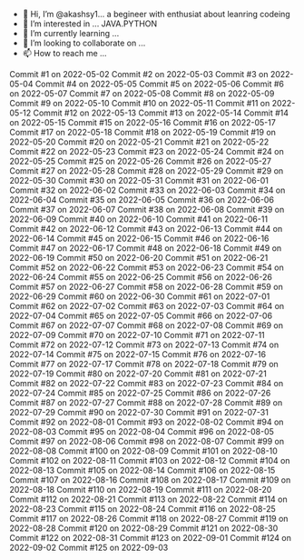 - 👋 Hi, I’m @akashsy1... a begineer with enthusiat about leanring codeing
- 👀 I’m interested in ... JAVA.PYTHON
- 🌱 I’m currently learning ...
- 💞️ I’m looking to collaborate on ...
- 📫 How to reach me ...

<!---
akashsy1/akashsy1 is a ✨ special ✨ repository because its `README.md` (this file) appears on your GitHub profile.
You can click the Preview link to take a look at your changes.
--->
Commit #1 on 2022-05-02
Commit #2 on 2022-05-03
Commit #3 on 2022-05-04
Commit #4 on 2022-05-05
Commit #5 on 2022-05-06
Commit #6 on 2022-05-07
Commit #7 on 2022-05-08
Commit #8 on 2022-05-09
Commit #9 on 2022-05-10
Commit #10 on 2022-05-11
Commit #11 on 2022-05-12
Commit #12 on 2022-05-13
Commit #13 on 2022-05-14
Commit #14 on 2022-05-15
Commit #15 on 2022-05-16
Commit #16 on 2022-05-17
Commit #17 on 2022-05-18
Commit #18 on 2022-05-19
Commit #19 on 2022-05-20
Commit #20 on 2022-05-21
Commit #21 on 2022-05-22
Commit #22 on 2022-05-23
Commit #23 on 2022-05-24
Commit #24 on 2022-05-25
Commit #25 on 2022-05-26
Commit #26 on 2022-05-27
Commit #27 on 2022-05-28
Commit #28 on 2022-05-29
Commit #29 on 2022-05-30
Commit #30 on 2022-05-31
Commit #31 on 2022-06-01
Commit #32 on 2022-06-02
Commit #33 on 2022-06-03
Commit #34 on 2022-06-04
Commit #35 on 2022-06-05
Commit #36 on 2022-06-06
Commit #37 on 2022-06-07
Commit #38 on 2022-06-08
Commit #39 on 2022-06-09
Commit #40 on 2022-06-10
Commit #41 on 2022-06-11
Commit #42 on 2022-06-12
Commit #43 on 2022-06-13
Commit #44 on 2022-06-14
Commit #45 on 2022-06-15
Commit #46 on 2022-06-16
Commit #47 on 2022-06-17
Commit #48 on 2022-06-18
Commit #49 on 2022-06-19
Commit #50 on 2022-06-20
Commit #51 on 2022-06-21
Commit #52 on 2022-06-22
Commit #53 on 2022-06-23
Commit #54 on 2022-06-24
Commit #55 on 2022-06-25
Commit #56 on 2022-06-26
Commit #57 on 2022-06-27
Commit #58 on 2022-06-28
Commit #59 on 2022-06-29
Commit #60 on 2022-06-30
Commit #61 on 2022-07-01
Commit #62 on 2022-07-02
Commit #63 on 2022-07-03
Commit #64 on 2022-07-04
Commit #65 on 2022-07-05
Commit #66 on 2022-07-06
Commit #67 on 2022-07-07
Commit #68 on 2022-07-08
Commit #69 on 2022-07-09
Commit #70 on 2022-07-10
Commit #71 on 2022-07-11
Commit #72 on 2022-07-12
Commit #73 on 2022-07-13
Commit #74 on 2022-07-14
Commit #75 on 2022-07-15
Commit #76 on 2022-07-16
Commit #77 on 2022-07-17
Commit #78 on 2022-07-18
Commit #79 on 2022-07-19
Commit #80 on 2022-07-20
Commit #81 on 2022-07-21
Commit #82 on 2022-07-22
Commit #83 on 2022-07-23
Commit #84 on 2022-07-24
Commit #85 on 2022-07-25
Commit #86 on 2022-07-26
Commit #87 on 2022-07-27
Commit #88 on 2022-07-28
Commit #89 on 2022-07-29
Commit #90 on 2022-07-30
Commit #91 on 2022-07-31
Commit #92 on 2022-08-01
Commit #93 on 2022-08-02
Commit #94 on 2022-08-03
Commit #95 on 2022-08-04
Commit #96 on 2022-08-05
Commit #97 on 2022-08-06
Commit #98 on 2022-08-07
Commit #99 on 2022-08-08
Commit #100 on 2022-08-09
Commit #101 on 2022-08-10
Commit #102 on 2022-08-11
Commit #103 on 2022-08-12
Commit #104 on 2022-08-13
Commit #105 on 2022-08-14
Commit #106 on 2022-08-15
Commit #107 on 2022-08-16
Commit #108 on 2022-08-17
Commit #109 on 2022-08-18
Commit #110 on 2022-08-19
Commit #111 on 2022-08-20
Commit #112 on 2022-08-21
Commit #113 on 2022-08-22
Commit #114 on 2022-08-23
Commit #115 on 2022-08-24
Commit #116 on 2022-08-25
Commit #117 on 2022-08-26
Commit #118 on 2022-08-27
Commit #119 on 2022-08-28
Commit #120 on 2022-08-29
Commit #121 on 2022-08-30
Commit #122 on 2022-08-31
Commit #123 on 2022-09-01
Commit #124 on 2022-09-02
Commit #125 on 2022-09-03
